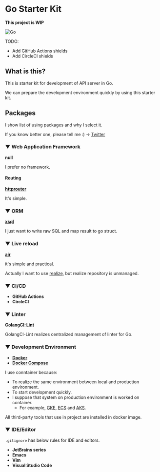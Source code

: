 # Go Starter Kit

**This project is WIP**

![Go](https://img.shields.io/badge/Go-1.14.2-blue.svg)

TODO:
- Add GitHub Actions shields
- Add CircleCI shields

## What is this?

This is starter kit for development of API server in Go.

We can prepare the development environment quickly by using this starter kit.


## Packages

I show list of using packages and why I select it.

If you know better one, please tell me :)
→ [Twitter](https://twitter.com/yyh_gl)


### ▼ Web Application Framework

**null**

I prefer no framework.

#### Routing

[**httprouter**](https://github.com/julienschmidt/httprouter)

It's simple.

### ▼ ORM

[**xsql**](https://github.com/jmoiron/sqlx)

I just want to write raw SQL and map result to go struct.

### ▼ Live reload

[**air**](https://github.com/cosmtrek/air)

it's simple and practical. 

Actually I want to use [realize](https://github.com/oxequa/realize),
but realize repository is unmanaged.

### ▼ CI/CD

- **GitHub Actions**
- **CircleCI**

### ▼ Linter

[**GolangCI-Lint**](https://github.com/golangci/golangci-lint)

GolangCI-Lint realizes centralized management of linter for Go.

### ▼ Development Environment

- [**Docker**](https://www.docker.com/)
- [**Docker Compose**](https://docs.docker.com/compose/)

I use conntainer because:
- To realize the same environment between local and production environment.
- To start development quickly.
- I suppose that system on production environment is worked on container. 
  - For example, [GKE](https://cloud.google.com/kubernetes-engine), [ECS](https://aws.amazon.com/ecs/) and [AKS](https://azure.microsoft.com/en-us/services/kubernetes-service/).

All third-party tools that use in project are installed in docker image.

### ▼ IDE/Editor

`.gitignore` has below rules for IDE and editors.

- **JetBrains series**
- **Emacs**
- **Vim**
- **Visual Studio Code**
